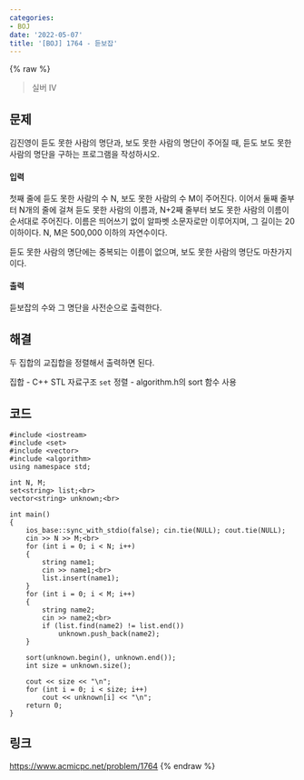 ```yaml
---
categories:
- BOJ
date: '2022-05-07'
title: '[BOJ] 1764 - 듣보잡'
---
```


{% raw %}
> 실버 IV<br>

## 문제
김진영이 듣도 못한 사람의 명단과, 보도 못한 사람의 명단이 주어질 때, 듣도 보도 못한 사람의 명단을 구하는 프로그램을 작성하시오.

#### 입력
첫째 줄에 듣도 못한 사람의 수 N, 보도 못한 사람의 수 M이 주어진다. 이어서 둘째 줄부터 N개의 줄에 걸쳐 듣도 못한 사람의 이름과, N+2째 줄부터 보도 못한 사람의 이름이 순서대로 주어진다. 이름은 띄어쓰기 없이 알파벳 소문자로만 이루어지며, 그 길이는 20 이하이다. N, M은 500,000 이하의 자연수이다.

듣도 못한 사람의 명단에는 중복되는 이름이 없으며, 보도 못한 사람의 명단도 마찬가지이다.

#### 출력
듣보잡의 수와 그 명단을 사전순으로 출력한다.

## 해결
두 집합의 교집합을 정렬해서 출력하면 된다.

집합 - C++ STL 자료구조 `set`
정렬 - algorithm.h의 sort 함수 사용

## 코드
```
#include <iostream>
#include <set>
#include <vector>
#include <algorithm>
using namespace std;

int N, M;
set<string> list;<br>
vector<string> unknown;<br>

int main()
{
	ios_base::sync_with_stdio(false); cin.tie(NULL); cout.tie(NULL);
	cin >> N >> M;<br>
	for (int i = 0; i < N; i++)
	{
		string name1;
		cin >> name1;<br>
		list.insert(name1);
	}
	for (int i = 0; i < M; i++)
	{
		string name2;
		cin >> name2;<br>
		if (list.find(name2) != list.end())
			unknown.push_back(name2);
	}

	sort(unknown.begin(), unknown.end());
	int size = unknown.size();

	cout << size << "\n";
	for (int i = 0; i < size; i++)
		cout << unknown[i] << "\n";
	return 0;
}
```

## 링크
https://www.acmicpc.net/problem/1764
{% endraw %}